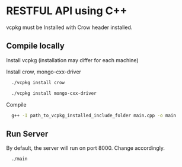# RESTFUL API using C++

vcpkg must be Installed with Crow header installed.

## Compile locally

Install vcpkg (installation may differ for each machine)

Install crow, mongo-cxx-driver

```bash
  ./vcpkg install crow
```

```bash
  ./vcpkg install mongo-cxx-driver
```

Compile

```bash
  g++ -I path_to_vcpkg_installed_include_folder main.cpp -o main
```

## Run Server

By default, the server will run on port 8000. Change accordingly.

```bash
  ./main
```